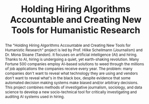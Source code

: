 ---
pid: hiring-ai
done: true
title: Holding Hiring Algorithms Accountable and Creating New Tools for Humanistic
  Research
category: DH Seed Grant Recipient
tags:
- machine-learning
- public-humanities
cohort_year: '2020'
abstract: 'The "Holding Hiring Algorithms Accountable and Creating New Tools for Humanistic
  Research" project is led by Prof. Hilke Schellmann (Journalism) and Dr. Mona Sloane
  (Tandon). It focuses on artificial intelligence (AI) and hiring. Thanks to AI, hiring
  is undergoing a quiet, yet earth-shaking revolution. Many Fortune 500 companies
  employ AI-based solutions to weed through the millions of job applications the companies
  receive every year. The problem: many companies don''t want to reveal what technology
  they are using and vendors don''t want to reveal what''s in the black box, despite
  evidence that some automated decision making systems make biased and/or arbitrary
  decisions. This project combines methods of investigative journalism, sociology,
  and data science to develop a new socio-technical tool for critically investigating
  and auditing AI systems used in hiring.'
limerick: |
  Using FOIA this team will soon try
  To rewrite the story of why
  If you don't get a job
  It could be that the snob
  That rejects you's a black-box AI
pis:
- schellmann
- sloane
link: https://www.gumshoex.org/
image: https://nyu-dh.github.io/website-media/files/projects/hiring-ai.jpg
order: '004'
layout: project
---